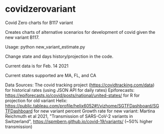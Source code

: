 # covidzerovariant
Covid Zero charts for B117 variant

Creates charts of alternative scenarios for development of covid given the new variant B117.

Usage: python new_variant_estimate.py

Change state and days history/projection in the code.

Current data is for Feb. 14 2021

Current states supported are MA, FL, and CA

Data Sources:
  The covid tracking project (https://covidtracking.com/data) for historical rates (using JSON API for daily rates)
	Epiforecasts: https://epiforecasts.io/covid/posts/national/united-states/ for R for projection for old variant
  Helix: https://public.tableau.com/profile/helix6052#!/vizhome/SGTFDashboard/SGTFDashboard for new variant percent
  Growth rate for new variant: Martina Reichmuth et al 2021, "Transmission of SARS-CoV-2 variants in Switzerland", https://ispmbern.github.io/covid-19/variants/ (~50% higher transmission)


